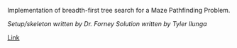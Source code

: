 Implementation of breadth-first tree search for a Maze Pathfinding Problem.

_Setup/skeleton written by Dr. Forney_
_Solution written by Tyler Ilunga_

[Link](http://forns.lmu.build/classes/spring-2019/cmsi-282/classwork/cw1/classwork-1.html)

